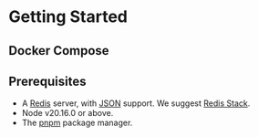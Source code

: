 # Getting Started

## Docker Compose

## Prerequisites

- A [Redis](https://redis.io/docs/latest/operate/oss_and_stack/install/install-redis/) server, with [JSON](https://redis.io/docs/latest/develop/data-types/json/) support. We suggest [Redis Stack](https://redis.io/docs/latest/operate/oss_and_stack/install/install-stack/).
- Node v20.16.0 or above.
- The [pnpm](https://pnpm.io/installation) package manager.
